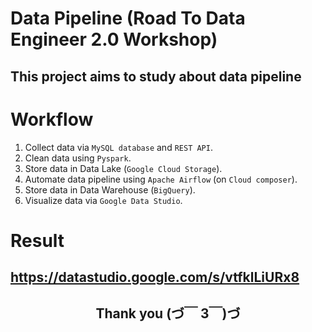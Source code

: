 # Data Pipeline (Road To Data Engineer 2.0 Workshop)
## This project aims to study about data pipeline

# Workflow
1. Collect data via `MySQL database` and `REST API`.
2. Clean data using `Pyspark`.
3. Store data in Data Lake (`Google Cloud Storage`). 
4. Automate data pipeline using `Apache Airflow` (on `Cloud composer`).
5. Store data in Data Warehouse (`BigQuery`).
6. Visualize data via `Google Data Studio`.
# Result
https://datastudio.google.com/s/vtfklLiURx8
---
<h2><div align="center">Thank you (づ￣ 3￣)づ</div></h2>
